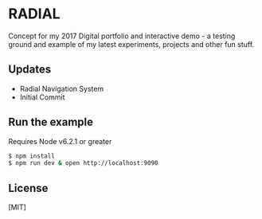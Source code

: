 # RADIAL

  Concept for my 2017 Digital portfolio and interactive demo - a testing ground and example of my latest experiments, projects and other fun stuff.

## Updates
  * Radial Navigation System
  * Initial Commit

## Run the example
  Requires Node v6.2.1 or greater

```bash
$ npm install
$ npm run dev & open http://localhost:9090
```

## License

[MIT]

